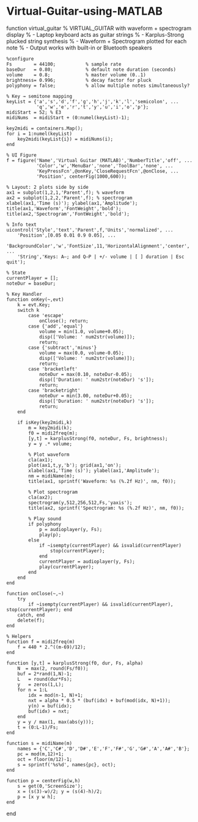 # Virtual-Guitar-using-MATLAB
function virtual_guitar
% VIRTUAL_GUITAR with waveform + spectrogram display
% - Laptop keyboard acts as guitar strings
% - Karplus-Strong plucked string synthesis
% - Waveform + Spectrogram plotted for each note
% - Output works with built-in or Bluetooth speakers

    %configure
    Fs        = 44100;           % sample rate
    baseDur   = 0.80;            % default note duration (seconds)
    volume    = 0.8;             % master volume (0..1)
    brightness= 0.996;           % decay factor for pluck
    polyphony = false;           % allow multiple notes simultaneously?

    % Key → semitone mapping
    keyList = {'a','s','d','f','g','h','j','k','l','semicolon', ...
               'q','w','e','r','t','y','u','i','o','p'};
    midiStart = 52; % E3
    midiNums  = midiStart + (0:numel(keyList)-1);

    key2midi = containers.Map();
    for i = 1:numel(keyList)
        key2midi(keyList{i}) = midiNums(i);
    end

    % UI Figure
    f = figure('Name','Virtual Guitar (MATLAB)','NumberTitle','off', ...
               'Color','w','MenuBar','none','ToolBar','none', ...
               'KeyPressFcn',@onKey,'CloseRequestFcn',@onClose, ...
               'Position', centerFig(1000,600));

    % Layout: 2 plots side by side
    ax1 = subplot(1,2,1,'Parent',f); % waveform
    ax2 = subplot(1,2,2,'Parent',f); % spectrogram
    xlabel(ax1,'Time (s)'); ylabel(ax1,'Amplitude');
    title(ax1,'Waveform','FontWeight','bold');
    title(ax2,'Spectrogram','FontWeight','bold');

    % Info text
    uicontrol('Style','text','Parent',f,'Units','normalized', ...
        'Position',[0.05 0.01 0.9 0.05], ...
        'BackgroundColor','w','FontSize',11,'HorizontalAlignment','center', ...
        'String','Keys: A–; and Q–P | +/- volume | [ ] duration | Esc quit');

    % State
    currentPlayer = [];
    noteDur = baseDur;

    % Key Handler
    function onKey(~,evt)
        k = evt.Key;
        switch k
            case 'escape'
                onClose(); return;
            case {'add','equal'}
                volume = min(1.0, volume+0.05);
                disp(['Volume: ' num2str(volume)]);
                return;
            case {'subtract','minus'}
                volume = max(0.0, volume-0.05);
                disp(['Volume: ' num2str(volume)]);
                return;
            case 'bracketleft'
                noteDur = max(0.10, noteDur-0.05);
                disp(['Duration: ' num2str(noteDur) 's']);
                return;
            case 'bracketright'
                noteDur = min(3.00, noteDur+0.05);
                disp(['Duration: ' num2str(noteDur) 's']);
                return;
        end

        if isKey(key2midi,k)
            m = key2midi(k);
            f0 = midi2freq(m);
            [y,t] = karplusStrong(f0, noteDur, Fs, brightness);
            y = y .* volume;

            % Plot waveform
            cla(ax1);
            plot(ax1,t,y,'b'); grid(ax1,'on');
            xlabel(ax1,'Time (s)'); ylabel(ax1,'Amplitude');
            nm = midiName(m);
            title(ax1, sprintf('Waveform: %s (%.2f Hz)', nm, f0));

            % Plot spectrogram
            cla(ax2);
            spectrogram(y,512,256,512,Fs,'yaxis');
            title(ax2, sprintf('Spectrogram: %s (%.2f Hz)', nm, f0));

            % Play sound
            if polyphony
                p = audioplayer(y, Fs);
                play(p);
            else
                if ~isempty(currentPlayer) && isvalid(currentPlayer)
                    stop(currentPlayer);
                end
                currentPlayer = audioplayer(y, Fs);
                play(currentPlayer);
            end
        end
    end

    function onClose(~,~)
        try
            if ~isempty(currentPlayer) && isvalid(currentPlayer), stop(currentPlayer); end
        catch, end
        delete(f);
    end

    % Helpers 
    function f = midi2freq(m)
        f = 440 * 2.^((m-69)/12);
    end

    function [y,t] = karplusStrong(f0, dur, Fs, alpha)
        N  = max(2, round(Fs/f0));
        buf = 2*rand(1,N)-1;
        L   = round(dur*Fs);
        y   = zeros(1,L);
        for n = 1:L
            idx = mod(n-1, N)+1;
            nxt = alpha * 0.5 * (buf(idx) + buf(mod(idx, N)+1));
            y(n) = buf(idx);
            buf(idx) = nxt;
        end
        y = y / max(1, max(abs(y)));
        t = (0:L-1)/Fs;
    end

    function s = midiName(m)
        names = {'C','C#','D','D#','E','F','F#','G','G#','A','A#','B'};
        pc = mod(m,12)+1;
        oct = floor(m/12)-1;
        s = sprintf('%s%d', names{pc}, oct);
    end

    function p = centerFig(w,h)
        s = get(0,'ScreenSize');
        x = (s(3)-w)/2; y = (s(4)-h)/2;
        p = [x y w h];
    end
end
